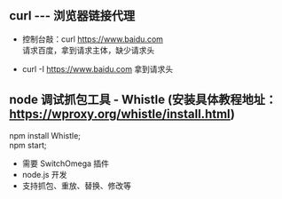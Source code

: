 ## curl --- 浏览器链接代理

- 控制台敲：curl https://www.baidu.com  
  请求百度，拿到请求主体，缺少请求头

- curl -I https://www.baidu.com
  拿到请求头

## node 调试抓包工具 - Whistle (安装具体教程地址：https://wproxy.org/whistle/install.html)

npm install Whistle;  
npm start;

- 需要 SwitchOmega 插件
- node.js 开发
- 支持抓包、重放、替换、修改等
